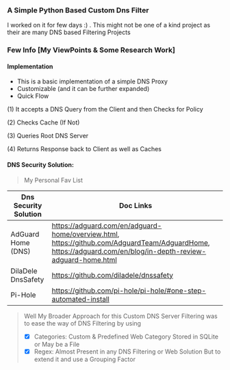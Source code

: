 ### A Simple Python Based Custom Dns Filter
I worked on it for few days :) .
This might not be one of a kind project as their are many DNS based Filtering Projects

### Few Info [My ViewPoints & Some Research Work]

#### Implementation

- This is a basic implementation of a simple DNS Proxy
- Customizable (and it can be further expanded)
- Quick Flow

(1) It accepts a DNS Query from the Client and then Checks for Policy 

(2) Checks Cache (If Not) 
            
(3) Queries Root DNS Server

(4) Returns Response back to Client as well as Caches



#### DNS Security Solution:
> My Personal Fav List

| Dns Security Solution | Doc Links |
| --------------------- | --------- |
| AdGuard Home (DNS) | https://adguard.com/en/adguard-home/overview.html, https://github.com/AdguardTeam/AdguardHome, https://adguard.com/en/blog/in-depth-review-adguard-home.html |
| DilaDele DnsSafety | https://github.com/diladele/dnssafety |
| Pi-Hole | https://github.com/pi-hole/pi-hole/#one-step-automated-install |

> Well My Broader Approach for this Custom DNS Server Filtering was to ease the way of DNS Filtering by using 
> - [x] Categories: Custom & Predefined Web Category Stored in SQLite or May be a File
> - [x] Regex: Almost Present in any DNS Filtering or Web Solution But to extend it and use a Grouping Factor
